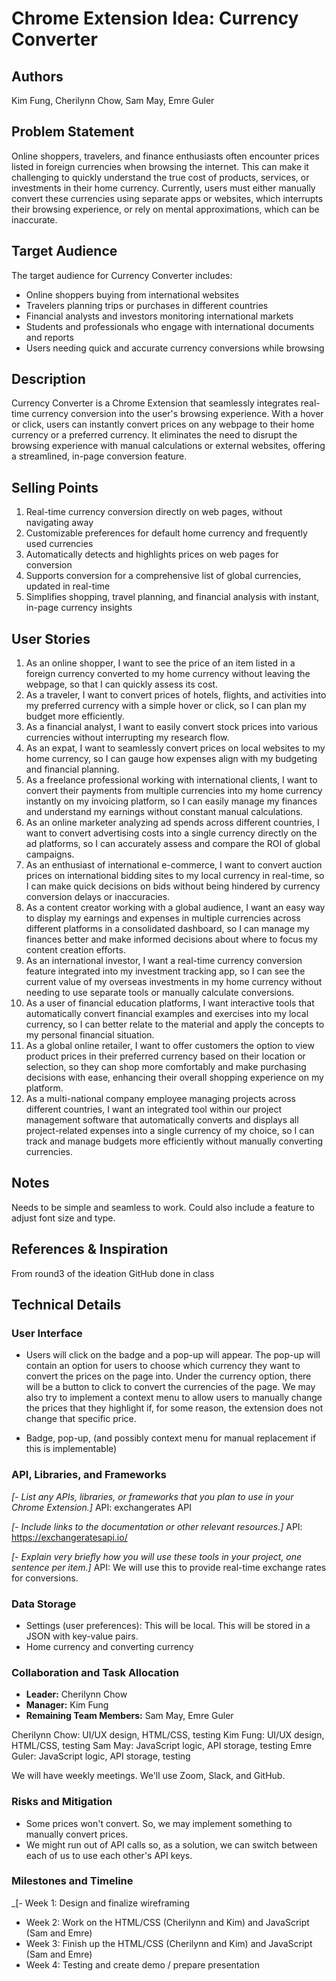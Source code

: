 # Chrome Extension Idea: Currency Converter

## Authors

Kim Fung, Cherilynn Chow, Sam May, Emre Guler

## Problem Statement

Online shoppers, travelers, and finance enthusiasts often encounter prices listed in foreign currencies when browsing the internet. This can make it challenging to quickly understand the true cost of products, services, or investments in their home currency. Currently, users must either manually convert these currencies using separate apps or websites, which interrupts their browsing experience, or rely on mental approximations, which can be inaccurate.

## Target Audience

The target audience for Currency Converter includes:

- Online shoppers buying from international websites
- Travelers planning trips or purchases in different countries
- Financial analysts and investors monitoring international markets
- Students and professionals who engage with international documents and reports
- Users needing quick and accurate currency conversions while browsing

## Description

Currency Converter is a Chrome Extension that seamlessly integrates real-time currency conversion into the user's browsing experience. With a hover or click, users can instantly convert prices on any webpage to their home currency or a preferred currency. It eliminates the need to disrupt the browsing experience with manual calculations or external websites, offering a streamlined, in-page conversion feature.

## Selling Points

1. Real-time currency conversion directly on web pages, without navigating away
2. Customizable preferences for default home currency and frequently used currencies
3. Automatically detects and highlights prices on web pages for conversion
4. Supports conversion for a comprehensive list of global currencies, updated in real-time
5. Simplifies shopping, travel planning, and financial analysis with instant, in-page currency insights

## User Stories

1. As an online shopper, I want to see the price of an item listed in a foreign currency converted to my home currency without leaving the webpage, so that I can quickly assess its cost.
2. As a traveler, I want to convert prices of hotels, flights, and activities into my preferred currency with a simple hover or click, so I can plan my budget more efficiently.
3. As a financial analyst, I want to easily convert stock prices into various currencies without interrupting my research flow.
4. As an expat, I want to seamlessly convert prices on local websites to my home currency, so I can gauge how expenses align with my budgeting and financial planning.
5. As a freelance professional working with international clients, I want to convert their payments from multiple currencies into my home currency instantly on my invoicing platform, so I can easily manage my finances and understand my earnings without constant manual calculations.
6. As an online marketer analyzing ad spends across different countries, I want to convert advertising costs into a single currency directly on the ad platforms, so I can accurately assess and compare the ROI of global campaigns.
7. As an enthusiast of international e-commerce, I want to convert auction prices on international bidding sites to my local currency in real-time, so I can make quick decisions on bids without being hindered by currency conversion delays or inaccuracies.
8. As a content creator working with a global audience, I want an easy way to display my earnings and expenses in multiple currencies across different platforms in a consolidated dashboard, so I can manage my finances better and make informed decisions about where to focus my content creation efforts.
9. As an international investor, I want a real-time currency conversion feature integrated into my investment tracking app, so I can see the current value of my overseas investments in my home currency without needing to use separate tools or manually calculate conversions.
10. As a user of financial education platforms, I want interactive tools that automatically convert financial examples and exercises into my local currency, so I can better relate to the material and apply the concepts to my personal financial situation.
11. As a global online retailer, I want to offer customers the option to view product prices in their preferred currency based on their location or selection, so they can shop more comfortably and make purchasing decisions with ease, enhancing their overall shopping experience on my platform.
12. As a multi-national company employee managing projects across different countries, I want an integrated tool within our project management software that automatically converts and displays all project-related expenses into a single currency of my choice, so I can track and manage budgets more efficiently without manually converting currencies.
    
## Notes

Needs to be simple and seamless to work. Could also include a feature to adjust font size and type.

## References & Inspiration

From round3 of the ideation GitHub done in class

## Technical Details

### User Interface

- Users will click on the badge and a pop-up will appear. The pop-up will contain an option for users to choose which currency they want to convert the prices on the page into. Under the currency option, there will be a button to click to convert the currencies of the page. We may also try to implement a
context menu to allow users to manually change the prices that they highlight if, for some reason, the extension does not change that specific price.

- Badge, pop-up, (and possibly context menu for manual replacement if this is implementable)

### API, Libraries, and Frameworks

_[- List any APIs, libraries, or frameworks that you plan to use in your Chrome Extension.]_
API: exchangerates API

_[- Include links to the documentation or other relevant resources.]_
API: https://exchangeratesapi.io/

_[- Explain very briefly how you will use these tools in your project, one sentence per item.]_
API: We will use this to provide real-time exchange rates for conversions.

### Data Storage

- Settings (user preferences): This will be local. This will be stored in a JSON with key-value pairs.
- Home currency and converting currency

### Collaboration and Task Allocation

- **Leader:** Cherilynn Chow
- **Manager:** Kim Fung
- **Remaining Team Members:** Sam May, Emre Guler

Cherilynn Chow: UI/UX design, HTML/CSS, testing
Kim Fung: UI/UX design, HTML/CSS, testing
Sam May: JavaScript logic, API storage, testing
Emre Guler: JavaScript logic, API storage, testing

We will have weekly meetings. We'll use Zoom, Slack, and GitHub.

### Risks and Mitigation
- Some prices won't convert. So, we may implement something to manually convert prices.
- We might run out of API calls so, as a solution, we can switch between each of us to use each other's API keys.

### Milestones and Timeline

_[- Week 1: Design and finalize wireframing
- Week 2: Work on the HTML/CSS (Cherilynn and Kim) and JavaScript (Sam and Emre)
- Week 3: Finish up the HTML/CSS (Cherilynn and Kim) and JavaScript (Sam and Emre)
- Week 4: Testing and create demo / prepare presentation
